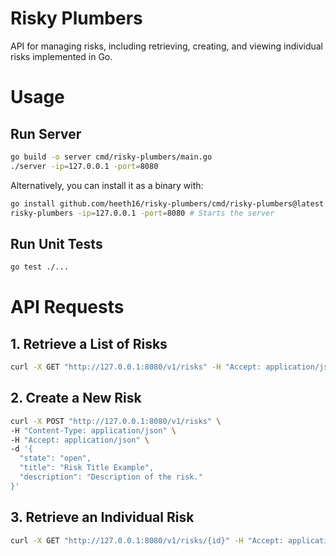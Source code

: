 # Risky Plumbers
API for managing risks, including retrieving, creating, and viewing individual risks implemented in Go.

# Usage
## Run Server
```bash
go build -o server cmd/risky-plumbers/main.go
./server -ip=127.0.0.1 -port=8080
```

Alternatively, you can install it as a binary with:
```bash
go install github.com/heeth16/risky-plumbers/cmd/risky-plumbers@latest
risky-plumbers -ip=127.0.0.1 -port=8080 # Starts the server
```

## Run Unit Tests
```bash
go test ./...
```

# API Requests
## 1. Retrieve a List of Risks
```bash
curl -X GET "http://127.0.0.1:8080/v1/risks" -H "Accept: application/json"
```

## 2. Create a New Risk
```bash
curl -X POST "http://127.0.0.1:8080/v1/risks" \
-H "Content-Type: application/json" \
-H "Accept: application/json" \
-d '{
  "state": "open",
  "title": "Risk Title Example",
  "description": "Description of the risk."
}'
```

## 3. Retrieve an Individual Risk
```bash
curl -X GET "http://127.0.0.1:8080/v1/risks/{id}" -H "Accept: application/json"
```
